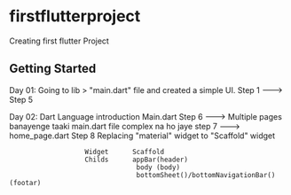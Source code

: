 # firstflutterproject

Creating first flutter Project

## Getting Started

   Day 01: Going to  lib > "main.dart" file and created a simple UI.
                Step 1 ---> Step 5

   Day 02: Dart Language introduction
            Main.dart
                Step 6 ---> 
            Multiple pages banayenge taaki main.dart file complex na ho jaye
                step 7 ---> home_page.dart
                Step 8 Replacing "material" widget to "Scaffold" widget
   
                       Widget      Scaffold 
                       Childs      appBar(header)
                                    body (body)
                                    bottomSheet()/bottomNavigationBar() (footar)
